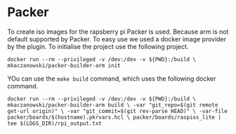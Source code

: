 # Packer

To create iso images for the rapsberry pi Packer is used. Because arm is not default supported by Packer. To easy use we used a docker image provider by the plugin. To initialise the project use the following project.

`docker run --rm --privileged -v /dev:/dev -v ${PWD}:/build \
    mkaczanowski/packer-builder-arm init`

YOu can use the `make build` command, which uses the following docker command.

`docker run --rm --privileged -v /dev:/dev -v ${PWD}:/build \
    mkaczanowski/packer-builder-arm build \
    -var "git_repo=$(git remote get-url origin)" \
    -var "git_commit=$(git rev-parse HEAD)" \
    -var-file packer/boards/$(hostname).pkrvars.hcl \
    packer/boards/raspios_lite | tee $(LOGS_DIR)/rpi_output.txt`
